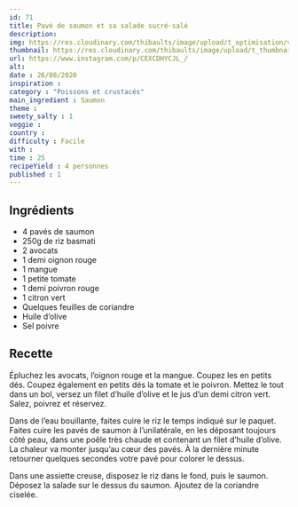 ```yaml
---
id: 71
title: Pavé de saumon et sa salade sucré-salé
description: 
img: https://res.cloudinary.com/thibaults/image/upload/t_optimisation/v1600456151/Recipes/20200826_saumon.jpg
thumbnail: https://res.cloudinary.com/thibaults/image/upload/t_thumbnail_josie/v1600456151/Recipes/20200826_saumon.jpg
url: https://www.instagram.com/p/CEXCDHYCJL_/
alt: 
date : 26/08/2020
inspiration :
category : "Poissons et crustacés"
main_ingredient : Saumon
theme : 
sweety_salty : 1
veggie : 
country :
difficulty : Facile
with : 
time : 25
recipeYield : 4 personnes
published : 1
---
```


## Ingrédients
 - 4 pavés de saumon
 - 250g de riz basmati
 - 2 avocats
 - 1 demi oignon rouge
 - 1 mangue
 - 1 petite tomate
 - 1 demi poivron rouge
 - 1 citron vert
 - Quelques feuilles de coriandre
 - Huile d’olive
 - Sel poivre

## Recette
Épluchez les avocats, l’oignon rouge et la mangue. Coupez les en petits dés. Coupez également en petits dés la tomate et le poivron. Mettez le tout dans un bol, versez un filet d’huile d’olive et le jus d’un demi citron vert. Salez, poivrez et réservez.

Dans de l’eau bouillante, faites cuire le riz le temps indiqué sur le paquet. Faites cuire les pavés de saumon à l’unilatérale, en les déposant toujours côté peau, dans une poêle très chaude et contenant un filet d’huile d’olive. La chaleur va monter jusqu’au cœur des pavés. À la dernière minute retourner quelques secondes votre pavé pour colorer le dessus.

Dans une assiette creuse, disposez le riz dans le fond, puis le saumon. Déposez la salade sur le dessus du saumon. Ajoutez de la coriandre ciselée.